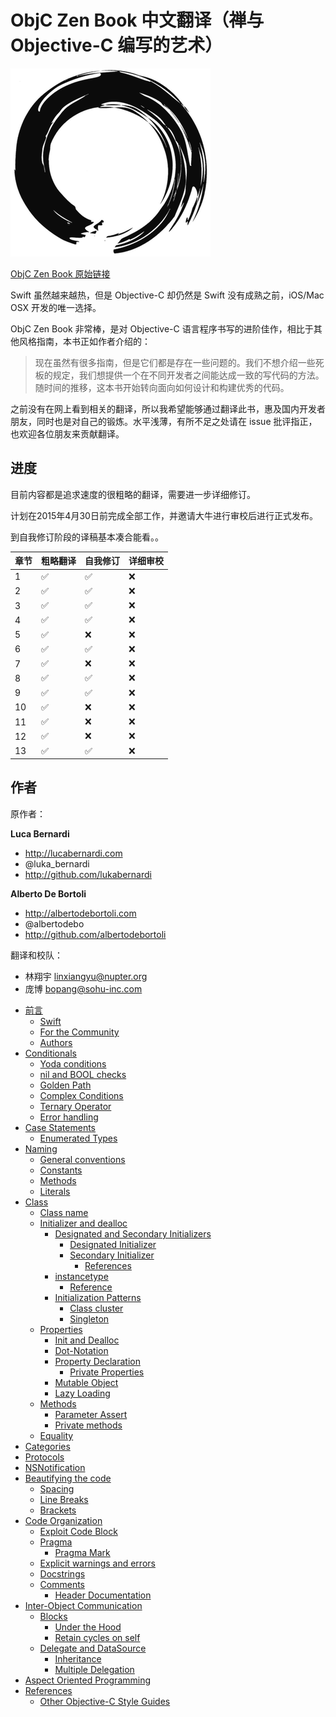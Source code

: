# ObjC Zen Book 中文翻译（禅与 Objective-C 编写的艺术）


![](./images/zen-logo-thumb.png)

[ObjC Zen Book 原始链接](https://github.com/objc-zen/objc-zen-book)


Swift 虽然越来越热，但是 Objective-C 却仍然是 Swift 没有成熟之前，iOS/Mac OSX 开发的唯一选择。

ObjC Zen Book 非常棒，是对 Objective-C 语言程序书写的进阶佳作，相比于其他风格指南，本书正如作者介绍的：

> 现在虽然有很多指南，但是它们都是存在一些问题的。我们不想介绍一些死板的规定，我们想提供一个在不同开发者之间能达成一致的写代码的方法。随时间的推移，这本书开始转向面向如何设计和构建优秀的代码。

之前没有在网上看到相关的翻译，所以我希望能够通过翻译此书，惠及国内开发者朋友，同时也是对自己的锻炼。水平浅薄，有所不足之处请在 issue 批评指正，也欢迎各位朋友来贡献翻译。 

## 进度

目前内容都是追求速度的很粗略的翻译，需要进一步详细修订。

计划在2015年4月30日前完成全部工作，并邀请大牛进行审校后进行正式发布。

到自我修订阶段的译稿基本凑合能看。。


|章节  | 粗略翻译 | 自我修订 | 详细审校|
| ----- | --------| --- | ---- |
|1  | ✅| ✅ | ❌|
|2  | ✅| ✅ | ❌|
|3  | ✅| ✅ | ❌|
|4  | ✅| ✅ | ❌|
|5  | ✅| ❌ | ❌|
|6  | ✅| ✅ | ❌|
|7  | ✅| ❌ | ❌|
|8  | ✅| ✅ | ❌|
|9  | ✅| ✅ | ❌|
|10 | ✅| ❌ | ❌|
|11 | ✅| ❌ | ❌|
|12 | ✅| ❌ | ❌|
|13 | ✅| ✅ | ❌|


## 作者

原作者：

**Luca Bernardi**

- http://lucabernardi.com
- @luka_bernardi
- http://github.com/lukabernardi

**Alberto De Bortoli**

- http://albertodebortoli.com
- @albertodebo
- http://github.com/albertodebortoli

翻译和校队：

- 林翔宇 linxiangyu@nupter.org
- 庞博 bopang@sohu-inc.com

* [前言](./translation/1-1-前言.md#preface)
  * [Swift](#swift)
  * [For the Community](#for-the-community)
  * [Authors](#authors)
* [Conditionals](#conditionals)
  * [Yoda conditions](#yoda-conditions)
  * [nil and BOOL checks](#nil-and-bool-checks)
  * [Golden Path](#golden-path)
  * [Complex Conditions](#complex-conditions)
  * [Ternary Operator](#ternary-operator)
  * [Error handling](#error-handling)
* [Case Statements](#case-statements)
    * [Enumerated Types](#enumerated-types)
* [Naming](#naming)
  * [General conventions](#general-conventions)
  * [Constants](#constants)
  * [Methods](#methods)
  * [Literals](#literals)
* [Class](#class)
  * [Class name](#class-name)
  * [Initializer and dealloc](#initializer-and-dealloc)
    * [Designated and Secondary Initializers](#designated-and-secondary-initializers)
      * [Designated Initializer](#designated-initializer)
      * [Secondary Initializer](#secondary-initializer)
        * [References](#references)
    * [instancetype](#instancetype)
        * [Reference](#reference)
    * [Initialization Patterns](#initialization-patterns)
      * [Class cluster](#class-cluster)
      * [Singleton](#singleton)
  * [Properties](#properties)
      * [Init and Dealloc](#init-and-dealloc)
      * [Dot-Notation](#dot-notation)
    * [Property Declaration](#property-declaration)
      * [Private Properties](#private-properties)
    * [Mutable Object](#mutable-object)
    * [Lazy Loading](#lazy-loading)
  * [Methods](#methods)
    * [Parameter Assert](#parameter-assert)
    * [Private methods](#private-methods)
  * [Equality](#equality)
* [Categories](#categories)
* [Protocols](#protocols)
* [NSNotification](#nsnotification)
* [Beautifying the code](#beautifying-the-code)
    * [Spacing](#spacing)
    * [Line Breaks](#line-breaks)
    * [Brackets](#brackets)
* [Code Organization](#code-organization)
  * [Exploit Code Block](#exploit-code-block)
  * [Pragma](#pragma)
    * [Pragma Mark](#pragma-mark)
  * [Explicit warnings and errors](#explicit-warnings-and-errors)
  * [Docstrings](#docstrings)
  * [Comments](#comments)
    * [Header Documentation](#header-documentation)
* [Inter-Object Communication](#inter-object-communication)
  * [Blocks](#blocks)
    * [Under the Hood](#under-the-hood)
    * [Retain cycles on self](#retain-cycles-on-self)
  * [Delegate and DataSource](#delegate-and-datasource)
    * [Inheritance](#inheritance)
    * [Multiple Delegation](#multiple-delegation)
* [Aspect Oriented Programming](#aspect-oriented-programming)
* [References](#references)
    * [Other Objective-C Style Guides](#other-objective-c-style-guides)



